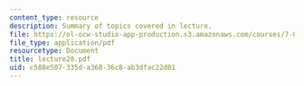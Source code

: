 ```yaml
---
content_type: resource
description: Summary of topics covered in lecture.
file: https://ol-ocw-studio-app-production.s3.amazonaws.com/courses/7-03-genetics-fall-2004/c588e507335da36836c8ab3dfac22d01_lecture28.pdf
file_type: application/pdf
resourcetype: Document
title: lecture28.pdf
uid: c588e507-335d-a368-36c8-ab3dfac22d01
---
```


